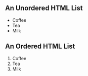 

## An Unordered HTML List

 * Coffee
 * Tea
 * Milk

## An Ordered HTML List

 1. Coffee
 1. Tea
 1. Milk